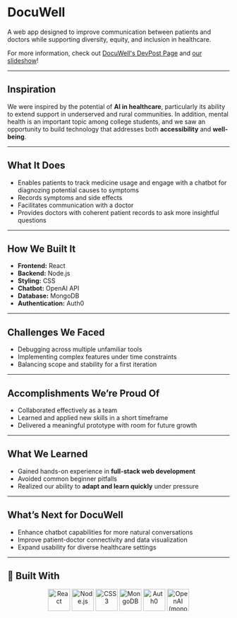 
# DocuWell

A web app designed to improve communication between patients and doctors while supporting diversity, equity, and inclusion in healthcare.  

For more information, check out [DocuWell's DevPost Page](https://devpost.com/software/docuwell) and [our slideshow](https://docs.google.com/presentation/d/1Wp_Mj9VXX0RgKVOpWVAsMcAywKKMf7ONCX0HNthmEYg/edit?usp=sharing)!

---

## Inspiration  

We were inspired by the potential of **AI in healthcare**, particularly its ability to extend support in underserved and rural communities. In addition, mental health is an important topic among college students, and we saw an opportunity to build technology that addresses both **accessibility** and **well-being**.  

---

## What It Does  

- Enables patients to track medicine usage and engage with a chatbot for diagnozing potential causes to symptoms  
- Records symptoms and side effects 
- Facilitates communication with a doctor  
- Provides doctors with coherent patient records to ask more insightful questions  

---

## How We Built It  

- **Frontend:** React  
- **Backend:** Node.js  
- **Styling:** CSS  
- **Chatbot:** OpenAI API  
- **Database:** MongoDB  
- **Authentication:** Auth0  

---

## Challenges We Faced  

- Debugging across multiple unfamiliar tools  
- Implementing complex features under time constraints  
- Balancing scope and stability for a first iteration  

---

## Accomplishments We’re Proud Of  

- Collaborated effectively as a team  
- Learned and applied new skills in a short timeframe  
- Delivered a meaningful prototype with room for future growth  

---

## What We Learned  

- Gained hands-on experience in **full-stack web development**  
- Avoided common beginner pitfalls  
- Realized our ability to **adapt and learn quickly** under pressure  

---

## What’s Next for DocuWell  

- Enhance chatbot capabilities for more natural conversations  
- Improve patient-doctor connectivity and data visualization  
- Expand usability for diverse healthcare settings  

---

## 🧰 Built With  

<p align="center">
  <img src="https://cdn.jsdelivr.net/gh/devicons/devicon/icons/react/react-original.svg" width="50" height="50" alt="React"/>
  <img src="https://cdn.jsdelivr.net/gh/devicons/devicon/icons/nodejs/nodejs-original.svg" width="50" height="50" alt="Node.js"/>
  <img src="https://cdn.jsdelivr.net/gh/devicons/devicon/icons/css3/css3-original.svg" width="50" height="50" alt="CSS3"/>
  <img src="https://cdn.jsdelivr.net/gh/devicons/devicon/icons/mongodb/mongodb-original.svg" width="50" height="50" alt="MongoDB"/>
  <!-- Auth0 -->
  <img src="https://www.vectorlogo.zone/logos/auth0/auth0-icon.svg" width="50" height="50" alt="Auth0"/>
  <!-- OpenAI -->
  <img src="https://cdn.jsdelivr.net/npm/simple-icons@latest/icons/openai.svg" width="50" height="50" alt="OpenAI (mono)"/>
</p>  

